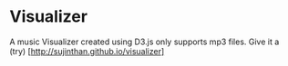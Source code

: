 # Visualizer
A music Visualizer created using D3.js only supports mp3 files. Give it a (try) [http://sujinthan.github.io/visualizer]
